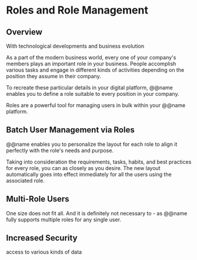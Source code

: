 # Roles and Role Management

## Overview

With technological developments and business evolution



As a part of the modern business world, every one of your company's members plays an important role in your business. 
People accomplish various tasks and engage in different kinds of activities depending on the position they assume in their company.  

To recreate these particular details in your digital platform, @@name enables you to define a role suitable to every position in your company.  

Roles are a powerful tool for managing users in bulk within your @@name platform.  

## Batch User Management via Roles

@@name enables you to personalize the layout for each role to align it perfectly with the role's needs and purpose.  

Taking into consideration the requirements, tasks, habits, and best practices for every role, you can  as closely as you desire. 
The new layout automatically goes into effect immediately for all the users using the associated role.  

## Multi-Role Users

One size does not fit all. 
And it is definitely not necessary to - as @@name fully supports multiple roles for any single user.  

## Increased Security

access to various kinds of data
